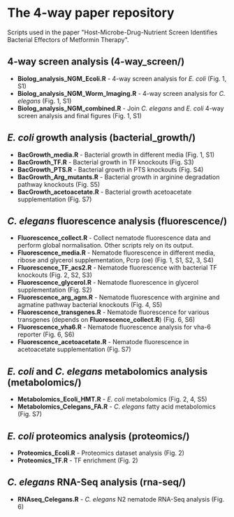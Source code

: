 # The 4-way paper repository
Scripts used in the paper "Host-Microbe-Drug-Nutrient Screen Identifies Bacterial Effectors of Metformin Therapy".

## 4-way screen analysis (4-way_screen/)
- **Biolog_analysis_NGM_Ecoli.R** - 4-way screen analysis for *E. coli* (Fig. 1, S1)
- **Biolog_analysis_NGM_Worm_Imaging.R** - 4-way screen analysis for *C. elegans* (Fig. 1, S1)
- **Biolog_analysis_NGM_combined.R** - Join *C. elegans* and *E. coli* 4-way screen analysis and final figures (Fig. 1, S1)

## *E. coli* growth analysis (bacterial_growth/)
- **BacGrowth_media.R** - Bacterial growth in different media (Fig. 1, S1)
- **BacGrowth_TF.R** - Bacterial growth in TF knockouts (Fig. S3)
- **BacGrowth_PTS.R** - Bacterial growth in PTS knockouts (Fig. S4)
- **BacGrowth_Arg_mutants.R** - Bacterial growth in arginine degradation pathway knockouts (Fig. S5)
- **BacGrowth_acetoacetate.R** - Bacterial growth acetoacetate supplementation (Fig. S7)

## *C. elegans* fluorescence analysis (fluorescence/)
- **Fluorescence_collect.R** - Collect nematode fluorescence data and perform global normalisation. Other scripts rely on its output.
- **Fluorescence_media.R** - Nematode fluorescence in different media, ribose and glycerol supplementation, Pcrp (oe) (Fig. 1, S1, S2, 3, S4)
- **Fluorescence_TF_acs2.R** - Nematode fluorescence with bacterial TF knockouts (Fig. 2, S2, S3)
- **Fluorescence_glycerol.R** - Nematode fluorescence in glycerol supplementation (Fig. S2)
- **Fluorescence_arg_agm.R** - Nematode fluorescence with arginine and agmatine pathway bacterial knockouts (Fig. 4, S5)
- **Fluorescence_transgenes.R** - Nematode fluorescence for various transgenes (depends on **Fluorescence_collect.R**) (Fig. 6, S6)
- **Fluorescence_vha6.R** - Nematode fluorescence analysis for vha-6 reporter (Fig. 6, S6)
- **Fluorescence_acetoacetate.R** - Nematode fluorescence in acetoacetate supplementation (Fig. S7)

## *E. coli* and *C. elegans* metabolomics analysis (metabolomics/)
- **Metabolomics_Ecoli_HMT.R** - *E. coli* metabolomics (Fig. 2, 4, S5)
- **Metabolomics_Celegans_FA.R** - *C. elegans* fatty acid metabolomics (Fig. S7)

## *E. coli* proteomics analysis (proteomics/)
- **Proteomics_Ecoli.R** - Proteomics dataset analysis (Fig. 2)
- **Proteomics_TF.R** - TF enrichment (Fig. 2)

##  *C. elegans* RNA-Seq analysis (rna-seq/)
- **RNAseq_Celegans.R** - *C. elegans* N2 nematode RNA-Seq analysis (Fig. 6)
